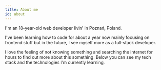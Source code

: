 ```yaml
---
title: About me
id: about
---
```


I'm an 18-year-old web developer livin' in Poznań, Poland.

I've been learning how to code for about a year now mainly focusing on frontend stuff but in the future, I see myself more as a full-stack developer.

I love the feeling of not knowing something and searching the internet for hours to find out more about this something. Below you can see my tech stack and the technologies I'm currently learning.
